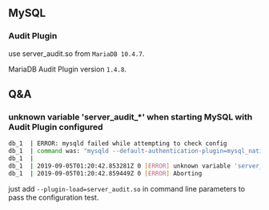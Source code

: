 ## MySQL

### Audit Plugin
use server_audit.so from `MariaDB 10.4.7`.

MariaDB Audit Plugin version `1.4.8`.



## Q&A
### unknown variable 'server_audit_*' when starting MySQL with Audit Plugin configured 
```bash
db_1  | ERROR: mysqld failed while attempting to check config
db_1  | command was: "mysqld --default-authentication-plugin=mysql_native_password --verbose --help"
db_1  |
db_1  | 2019-09-05T01:20:42.853281Z 0 [ERROR] unknown variable 'server_audit_events=CONNECT,QUERY,TABLE,QUERY_DDL,QUERY_DML,QUERY_DCL'
db_1  | 2019-09-05T01:20:42.859449Z 0 [ERROR] Aborting
```

just add `--plugin-load=server_audit.so` in command line parameters to pass the configuration test.